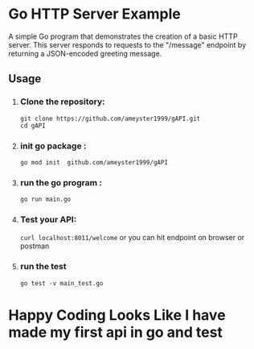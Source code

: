 # Go HTTP Server Example

A simple Go program that demonstrates the creation of a basic HTTP server. This server responds to requests to the "/message" endpoint by returning a JSON-encoded greeting message.

## Usage

1. ### Clone the repository:
   ```
   git clone https://github.com/ameyster1999/gAPI.git
   cd gAPI
   ```
2. ### init go package :
   ``
    go mod init  github.com/ameyster1999/gAPI
   ``
3. ### run the go program :
   ``
    go run main.go
   ``
4. ### Test your API:
    ``
     curl localhost:8011/welcome
    ``
    or you can hit endpoint on  browser or postman 
5.  ### run the test 
    ``
     go test -v main_test.go
    ``


# Happy Coding Looks Like I have made my first api in  go and test










